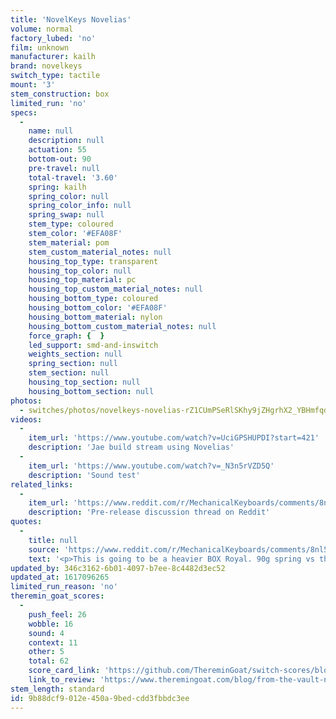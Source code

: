 ```yaml
---
title: 'NovelKeys Novelias'
volume: normal
factory_lubed: 'no'
film: unknown
manufacturer: kailh
brand: novelkeys
switch_type: tactile
mount: '3'
stem_construction: box
limited_run: 'no'
specs:
  -
    name: null
    description: null
    actuation: 55
    bottom-out: 90
    pre-travel: null
    total-travel: '3.60'
    spring: kailh
    spring_color: null
    spring_color_info: null
    spring_swap: null
    stem_type: coloured
    stem_color: '#EFA08F'
    stem_material: pom
    stem_custom_material_notes: null
    housing_top_type: transparent
    housing_top_color: null
    housing_top_material: pc
    housing_top_custom_material_notes: null
    housing_bottom_type: coloured
    housing_bottom_color: '#EFA08F'
    housing_bottom_material: nylon
    housing_bottom_custom_material_notes: null
    force_graph: {  }
    led_support: smd-and-inswitch
    weights_section: null
    spring_section: null
    stem_section: null
    housing_top_section: null
    housing_bottom_section: null
photos:
  - switches/photos/novelkeys-novelias-rZ1CUmPSeRlSKhy9jZHgrhX2_YBHmfqdgV4VPPRiHno.jpg
videos:
  -
    item_url: 'https://www.youtube.com/watch?v=UciGPSHUPDI?start=421'
    description: 'Jae build stream using Novelias'
  -
    item_url: 'https://www.youtube.com/watch?v=_N3n5rVZD5Q'
    description: 'Sound test'
related_links:
  -
    item_url: 'https://www.reddit.com/r/MechanicalKeyboards/comments/8nl5rz/new_novelkeys_switch_novelias_limited_time_only/'
    description: 'Pre-release discussion thread on Reddit'
quotes:
  -
    title: null
    source: 'https://www.reddit.com/r/MechanicalKeyboards/comments/8nl5rz/new_novelkeys_switch_novelias_limited_time_only/'
    text: '<p>This is going to be a heavier BOX Royal. 90g spring vs the stock 75g spring. &#8211; mgsickler (novelkeys.xyz)</p>'
updated_by: 346c3162-6b01-4097-b7ee-8c4482d3ec52
updated_at: 1617096265
limited_run_reason: 'no'
theremin_goat_scores:
  -
    push_feel: 26
    wobble: 16
    sound: 4
    context: 11
    other: 5
    total: 62
    score_card_link: 'https://github.com/ThereminGoat/switch-scores/blob/master/Novelias.pdf'
    link_to_review: 'https://www.theremingoat.com/blog/from-the-vault-novelias'
stem_length: standard
id: 9b88dcf9-012e-450a-9bed-cdd3fbbdc3ee
---
```

